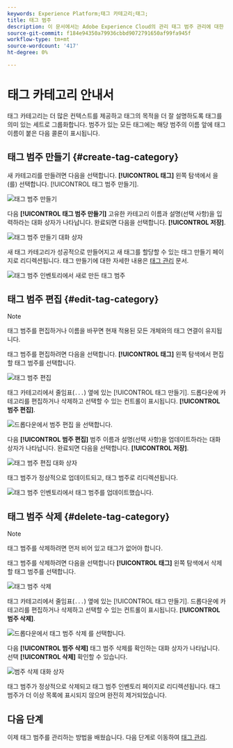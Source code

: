 ```yaml
---
keywords: Experience Platform;태그 카테고리;태그;
title: 태그 범주
description: 이 문서에서는 Adobe Experience Cloud의 관리 태그 범주 관리에 대한 정보를 제공합니다
source-git-commit: f184e94350a79936cbbd9072791650af99fa945f
workflow-type: tm+mt
source-wordcount: '417'
ht-degree: 0%

---
```


# 태그 카테고리 안내서

태그 카테고리는 더 많은 컨텍스트를 제공하고 태그의 목적을 더 잘 설명하도록 태그를 의미 있는 세트로 그룹화합니다. 범주가 있는 모든 태그에는 해당 범주의 이름 앞에 태그 이름이 붙은 다음 콜론이 표시됩니다.

## 태그 범주 만들기 {#create-tag-category}

새 카테고리를 만들려면 다음을 선택합니다. **[!UICONTROL 태그]** 왼쪽 탐색에서 을(를) 선택합니다. [!UICONTROL 태그 범주 만들기].

![태그 범주 만들기](./images/create-tag-category.png)

다음 **[!UICONTROL 태그 범주 만들기]** 고유한 카테고리 이름과 설명(선택 사항)을 입력하라는 대화 상자가 나타납니다. 완료되면 다음을 선택합니다. **[!UICONTROL 저장]**.

![태그 범주 만들기 대화 상자](./images/create-tag-category-dialog.png)

새 태그 카테고리가 성공적으로 만들어지고 새 태그를 할당할 수 있는 태그 만들기 페이지로 리디렉션됩니다. 태그 만들기에 대한 자세한 내용은 [태그 관리](./managing-tags.md#create-a-tag-create-tag) 문서.

![태그 범주 인벤토리에서 새로 만든 태그 범주](./images/new-tag-cateogry-listed.png)

## 태그 범주 편집 {#edit-tag-category}

>[!NOTE]
>
>태그 범주를 편집하거나 이름을 바꾸면 현재 적용된 모든 개체와의 태그 연결이 유지됩니다.

태그 범주를 편집하려면 다음을 선택합니다. **[!UICONTROL 태그]** 왼쪽 탐색에서 편집할 태그 범주를 선택합니다.

![태그 범주 편집](./images/edit-tag-category.png)

태그 카테고리에서 줄임표(`...`) 옆에 있는 [!UICONTROL 태그 만들기]. 드롭다운에 카테고리를 편집하거나 삭제하고 선택할 수 있는 컨트롤이 표시됩니다. **[!UICONTROL 범주 편집]**.

![드롭다운에서 범주 편집 을 선택합니다.](./images/select-edit-tag-category.png)

다음 **[!UICONTROL 범주 편집]** 범주 이름과 설명(선택 사항)을 업데이트하라는 대화 상자가 나타납니다. 완료되면 다음을 선택합니다. **[!UICONTROL 저장]**.

![태그 범주 편집 대화 상자](./images/edit-category-dialog.png)

태그 범주가 정상적으로 업데이트되고, 태그 범주로 리디렉션됩니다.

![태그 범주 인벤토리에서 태그 범주를 업데이트했습니다.](./images/updated-tag-category.png)

## 태그 범주 삭제 {#delete-tag-category}

>[!NOTE]
>
>태그 범주를 삭제하려면 먼저 비어 있고 태그가 없어야 합니다.

태그 범주를 삭제하려면 다음을 선택합니다 **[!UICONTROL 태그]** 왼쪽 탐색에서 삭제할 태그 범주를 선택합니다.

![태그 범주 삭제](./images/edit-tag-category.png)

태그 카테고리에서 줄임표(`...`) 옆에 있는 [!UICONTROL 태그 만들기]. 드롭다운에 카테고리를 편집하거나 삭제하고 선택할 수 있는 컨트롤이 표시됩니다. **[!UICONTROL 범주 삭제]**.

![드롭다운에서 태그 범주 삭제 를 선택합니다.](./images/select-delete-tag-category.png)

다음 **[!UICONTROL 범주 삭제]** 태그 범주 삭제를 확인하는 대화 상자가 나타납니다. 선택 **[!UICONTROL 삭제]** 확인할 수 있습니다.

![범주 삭제 대화 상자](./images/delete-category-dialog.png)

태그 범주가 정상적으로 삭제되고 태그 범주 인벤토리 페이지로 리디렉션됩니다. 태그 범주가 더 이상 목록에 표시되지 않으며 완전히 제거되었습니다.

## 다음 단계

이제 태그 범주를 관리하는 방법을 배웠습니다. 다음 단계로 이동하여 [태그 관리](./managing-tags.md).
